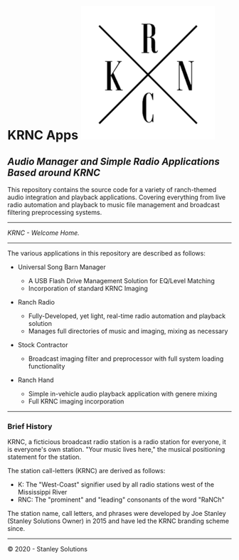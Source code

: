 # KRNC Apps ![KRNC Logo](/common/images/KRNC.png)
*Audio Manager and Simple Radio Applications Based around KRNC*
---

This repository contains the source code for a variety of ranch-themed audio
integration and playback applications. Covering everything from live radio automation
and playback to music file management and broadcast filtering preprocessing systems.

---

*KRNC - Welcome Home.*

---

The various applications in this repository are described as follows:

 - Universal Song Barn Manager
    - A USB Flash Drive Management Solution for EQ/Level Matching
    - Incorporation of standard KRNC Imaging

 - Ranch Radio
    - Fully-Developed, yet light, real-time radio automation and playback solution
    - Manages full directories of music and imaging, mixing as necessary

 - Stock Contractor
    - Broadcast imaging filter and preprocessor with full system loading functionality

 - Ranch Hand
    - Simple in-vehicle audio playback application with genere mixing
    - Full KRNC imaging incorporation
    
---

### Brief History
KRNC, a ficticious broadcast radio station is a radio station for everyone, it is
everyone's own station. "Your music lives here," the musical positioning statement
for the station.

The station call-letters (KRNC) are derived as follows:
 - K: The "West-Coast" signifier used by all radio stations west of the Mississippi River
 - RNC: The "prominent" and "leading" consonants of the word "RaNCh"

The station name, call letters, and phrases were developed by Joe Stanley (Stanley
Solutions Owner) in 2015 and have led the KRNC branding scheme since.

---
© 2020 - Stanley Solutions
